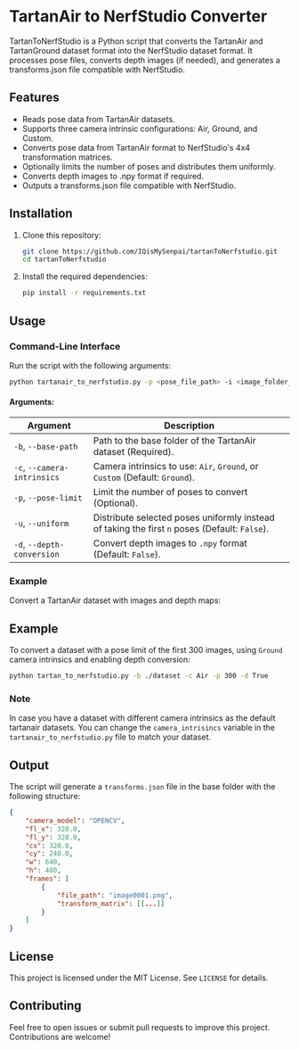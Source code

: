 # TartanAir to NerfStudio Converter
TartanToNerfStudio is a Python script that converts the TartanAir and TartanGround dataset format into the NerfStudio dataset format. 
It processes pose files, converts depth images (if needed), and generates a transforms.json file compatible with NerfStudio.

## Features
- Reads pose data from TartanAir datasets.
- Supports three camera intrinsic configurations: Air, Ground, and Custom.
- Converts pose data from TartanAir format to NerfStudio's 4x4 transformation matrices.
- Optionally limits the number of poses and distributes them uniformly.
- Converts depth images to .npy format if required.
- Outputs a transforms.json file compatible with NerfStudio.

## Installation

1. Clone this repository:
    ```bash
    git clone https://github.com/IQisMySenpai/tartanToNerfstudio.git
    cd tartanToNerfstudio
    ```

2. Install the required dependencies:
    ```bash
    pip install -r requirements.txt
    ```

## Usage

### Command-Line Interface

Run the script with the following arguments:

```bash
python tartanair_to_nerfstudio.py -p <pose_file_path> -i <image_folder_path> [-d <depth_folder_path>] [-o <output_folder_path>]
```

#### Arguments:
| Argument | Description |
|----------|-------------|
| `-b`, `--base-path` | Path to the base folder of the TartanAir dataset (Required). |
| `-c`, `--camera-intrinsics` | Camera intrinsics to use: `Air`, `Ground`, or `Custom` (Default: `Ground`). |
| `-p`, `--pose-limit` | Limit the number of poses to convert (Optional). |
| `-u`, `--uniform` | Distribute selected poses uniformly instead of taking the first `n` poses (Default: `False`). |
| `-d`, `--depth-conversion` | Convert depth images to `.npy` format (Default: `False`). |

### Example

Convert a TartanAir dataset with images and depth maps:

## Example
To convert a dataset with a pose limit of the first 300 images, using `Ground` camera intrinsics and enabling depth conversion:
```sh
python tartan_to_nerfstudio.py -b ./dataset -c Air -p 300 -d True
```

### Note
In case you have a dataset with different camera intrinsics as the default tartanair datasets.
You can change the `camera_intrisincs` variable in the `tartanair_to_nerfstudio.py` file to match your dataset.

## Output
The script will generate a `transforms.json` file in the base folder with the following structure:
```json
{
    "camera_model": "OPENCV",
    "fl_x": 320.0,
    "fl_y": 320.0,
    "cx": 320.0,
    "cy": 240.0,
    "w": 640,
    "h": 480,
    "frames": [
        {
            "file_path": "image0001.png",
            "transform_matrix": [[...]]
        }
    ]
}
```

## License
This project is licensed under the MIT License. See `LICENSE` for details.

## Contributing

Feel free to open issues or submit pull requests to improve this project. Contributions are welcome!


